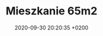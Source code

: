 ---
layout: gallery
title:  "Mieszkanie 65m2"
description: sypialnia z garderobą – mieszkanie w stylu klasycznym z nowoczesną nutą
date:   2020-09-30 20:20:35 +0200
image: assets/images/aneta_arek/01_sypialnia.jpg
images: 
 - aneta_arek/02_sypialnia.jpg
 - aneta_arek/03_sypialnia.jpg
 - aneta_arek/04_sypialnia.jpg
 - aneta_arek/05_sypialnia.jpg
 - aneta_arek/06_sypialnia.jpg
 - aneta_arek/07_sypialnia.jpg
---